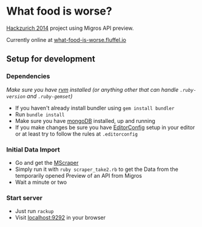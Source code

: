 # What food is worse?

[Hackzurich 2014](http://hackzurich.com) project using Migros API preview.

Currently online at [what-food-is-worse.fluffel.io](http://what-food-is-worse.fluffel.io)


## Setup for development

### Dependencies

_Make sure you have [rvm](https://rvm.io) installed
(or anything other that can handle `.ruby-version` and `.ruby-gemset`)_

* If you haven't already install bundler using `gem install bundler`
* Run `bundle install`
* Make sure you have [mongoDB](http://www.mongodb.org) installed, up and running
* If you make changes be sure you have [EditorConfig](http://editorconfig.org) setup in your editor
or at least try to follow the rules at `.editorconfig`


### Initial Data Import

* Go and get the [MScraper](https://github.com/fliiiix/MScraper)
* Simply run it with `ruby scraper_take2.rb` to get the Data from the temporarily opened Preview of
an API from Migros
* Wait a minute or two


### Start server

* Just run `rackup`
* Visit [localhost:9292](http://localhost:9292) in your browser
